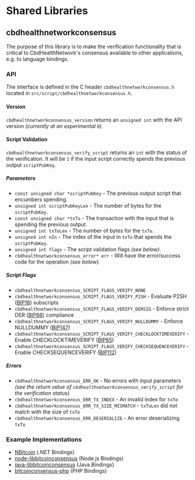 Shared Libraries
================

## cbdhealthnetworkconsensus

The purpose of this library is to make the verification functionality that is critical to CbdHealthNetwork's consensus available to other applications, e.g. to language bindings.

### API

The interface is defined in the C header `cbdhealthnetworkconsensus.h` located in  `src/script/cbdhealthnetworkconsensus.h`.

#### Version

`cbdhealthnetworkconsensus_version` returns an `unsigned int` with the API version *(currently at an experimental `0`)*.

#### Script Validation

`cbdhealthnetworkconsensus_verify_script` returns an `int` with the status of the verification. It will be `1` if the input script correctly spends the previous output `scriptPubKey`.

##### Parameters
- `const unsigned char *scriptPubKey` - The previous output script that encumbers spending.
- `unsigned int scriptPubKeyLen` - The number of bytes for the `scriptPubKey`.
- `const unsigned char *txTo` - The transaction with the input that is spending the previous output.
- `unsigned int txToLen` - The number of bytes for the `txTo`.
- `unsigned int nIn` - The index of the input in `txTo` that spends the `scriptPubKey`.
- `unsigned int flags` - The script validation flags *(see below)*.
- `cbdhealthnetworkconsensus_error* err` - Will have the error/success code for the operation *(see below)*.

##### Script Flags
- `cbdhealthnetworkconsensus_SCRIPT_FLAGS_VERIFY_NONE`
- `cbdhealthnetworkconsensus_SCRIPT_FLAGS_VERIFY_P2SH` - Evaluate P2SH ([BIP16](https://github.com/bitcoin/bips/blob/master/bip-0016.mediawiki)) subscripts
- `cbdhealthnetworkconsensus_SCRIPT_FLAGS_VERIFY_DERSIG` - Enforce strict DER ([BIP66](https://github.com/bitcoin/bips/blob/master/bip-0066.mediawiki)) compliance
- `cbdhealthnetworkconsensus_SCRIPT_FLAGS_VERIFY_NULLDUMMY` - Enforce NULLDUMMY ([BIP147](https://github.com/bitcoin/bips/blob/master/bip-0147.mediawiki))
- `cbdhealthnetworkconsensus_SCRIPT_FLAGS_VERIFY_CHECKLOCKTIMEVERIFY` - Enable CHECKLOCKTIMEVERIFY ([BIP65](https://github.com/bitcoin/bips/blob/master/bip-0065.mediawiki))
- `cbdhealthnetworkconsensus_SCRIPT_FLAGS_VERIFY_CHECKSEQUENCEVERIFY` - Enable CHECKSEQUENCEVERIFY ([BIP112](https://github.com/bitcoin/bips/blob/master/bip-0112.mediawiki))

##### Errors
- `cbdhealthnetworkconsensus_ERR_OK` - No errors with input parameters *(see the return value of `cbdhealthnetworkconsensus_verify_script` for the verification status)*
- `cbdhealthnetworkconsensus_ERR_TX_INDEX` - An invalid index for `txTo`
- `cbdhealthnetworkconsensus_ERR_TX_SIZE_MISMATCH` - `txToLen` did not match with the size of `txTo`
- `cbdhealthnetworkconsensus_ERR_DESERIALIZE` - An error deserializing `txTo`

### Example Implementations
- [NBitcoin](https://github.com/NicolasDorier/NBitcoin/blob/master/NBitcoin/Script.cs#L814) (.NET Bindings)
- [node-libbitcoinconsensus](https://github.com/bitpay/node-libbitcoinconsensus) (Node.js Bindings)
- [java-libbitcoinconsensus](https://github.com/dexX7/java-libbitcoinconsensus) (Java Bindings)
- [bitcoinconsensus-php](https://github.com/Bit-Wasp/bitcoinconsensus-php) (PHP Bindings)
